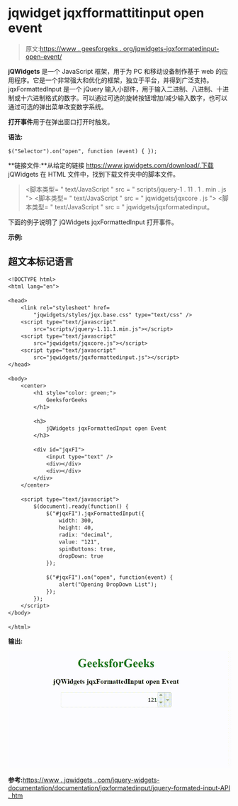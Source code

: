 # jqwidget jqxfformattitinput open event

> 原文:[https://www . geesforgeks . org/jqwidgets-jqxformatedinput-open-event/](https://www.geeksforgeeks.org/jqwidgets-jqxformattedinput-open-event/)

**jQWidgets** 是一个 JavaScript 框架，用于为 PC 和移动设备制作基于 web 的应用程序。它是一个非常强大和优化的框架，独立于平台，并得到广泛支持。jqxFormattedInput 是一个 jQuery 输入小部件，用于输入二进制、八进制、十进制或十六进制格式的数字。可以通过可选的旋转按钮增加/减少输入数字，也可以通过可选的弹出菜单改变数字系统。

**打开事件**用于在弹出窗口打开时触发。

**语法:**

```
$("Selector").on("open", function (event) { });
```

**链接文件:**从给定的链接 https://www.jqwidgets.com/download/.下载 jQWidgets 在 HTML 文件中，找到下载文件夹中的脚本文件。

> <link rel="”stylesheet”" href="”jqwidgets/styles/jqx.base.css”" type="”text/css”">
> <脚本类型= " text/JavaScript " src = " scripts/jquery-1 . 11 . 1 . min . js "></脚本类型>
> <脚本类型= " text/JavaScript " src = " jqwidgets/jqxcore . js "></脚本类型>
> <脚本类型= " text/JavaScript " src = " jqwidgets/jqxformatedinput。

下面的例子说明了 jQWidgets jqxFormattedInput 打开事件。

**示例:**

## 超文本标记语言

```
<!DOCTYPE html>
<html lang="en">

<head>
    <link rel="stylesheet" href=
        "jqwidgets/styles/jqx.base.css" type="text/css" />
    <script type="text/javascript" 
        src="scripts/jquery-1.11.1.min.js"></script>
    <script type="text/javascript" 
        src="jqwidgets/jqxcore.js"></script>
    <script type="text/javascript" 
        src="jqwidgets/jqxformattedinput.js"></script>
</head>

<body>
    <center>
        <h1 style="color: green;">
            GeeksforGeeks
        </h1>

        <h3>
            jQWidgets jqxFormattedInput open Event
        </h3>

        <div id="jqxFI">
            <input type="text" />
            <div></div>
            <div></div>
        </div>
    </center>

    <script type="text/javascript">
        $(document).ready(function() {
            $("#jqxFI").jqxFormattedInput({
                width: 300,
                height: 40,
                radix: "decimal",
                value: "121",
                spinButtons: true,
                dropDown: true
            });

            $("#jqxFI").on("open", function(event) {
                alert("Opening DropDown List");
            });
        });
    </script>
</body>

</html>
```

**输出:**

![](img/5b7ecfc6a68b7b60122044dcdc5bb4ed.png)

**参考:**[https://www . jqwidgets . com/jquery-widgets-documentation/documentation/jqxformatedinput/jquery-formated-input-API . htm](https://www.jqwidgets.com/jquery-widgets-documentation/documentation/jqxformattedinput/jquery-formatted-input-api.htm)